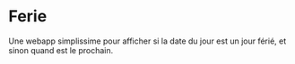 # Ferie

Une webapp simplissime pour afficher si la date du jour est un jour férié, et sinon quand est le prochain.